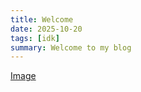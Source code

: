 ```yaml
---
title: Welcome
date: 2025-10-20
tags: [idk]
summary: Welcome to my blog
---
```


[Image](https://placehold.co/600x400/EEE/31343C)
